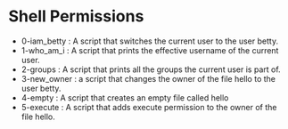 # Shell Permissions

* 0-iam_betty : A script that switches the current user to the user betty.
* 1-who_am_i : A script that prints the effective username of the current user.
* 2-groups : A script that prints all the groups the current user is part of.
* 3-new_owner : a script that changes the owner of the file hello to the user betty.
* 4-empty : A script that creates an empty file called hello
* 5-execute : A script that adds execute permission to the owner of the file hello.
